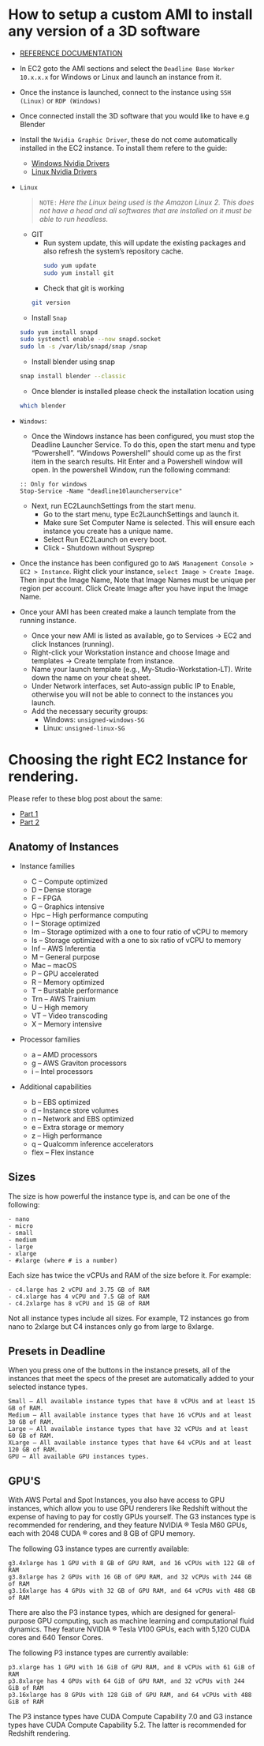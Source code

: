 # How to setup a custom AMI to install any version of a 3D software

- [REFERENCE DOCUMENTATION](https://docs.thinkboxsoftware.com/products/deadline/10.1/1_User%20Manual/manual/aws-custom-ami.html)
- In EC2 goto the AMI sections and select the `Deadline Base Worker 10.x.x.x` for Windows or Linux and launch an instance from it.
- Once the instance is launched, connect to the instance using `SSH (Linux)` or `RDP (Windows)`
- Once connected install the 3D software that you would like to have e.g Blender
- Install the `Nvidia Graphic Driver`, these do not come automatically installed in the EC2 instance. To install them refere to the guide:
    - [Windows Nvidia Drivers](https://docs.aws.amazon.com/AWSEC2/latest/WindowsGuide/install-nvidia-driver.html#nvidia-GRID-driver)
    - [Linux Nvidia Drivers](https://docs.aws.amazon.com/AWSEC2/latest/UserGuide/install-nvidia-driver.html#nvidia-GRID-driver)
- `Linux` 
    > `NOTE:` *Here the Linux being used is the Amazon Linux 2. This does not have a head and all softwares that are installed on it must be able to run headless.*
    - GIT
        - Run system update, this will update the existing packages and also refresh the system’s repository cache.
            ``` bash
            sudo yum update
            sudo yum install git
            ```
        - Check that git is working
        ```bash
        git version
        ```
    - Install `Snap`

    ```bash
    sudo yum install snapd
    sudo systemctl enable --now snapd.socket
    sudo ln -s /var/lib/snapd/snap /snap
    ```

    - Install blender using snap
    ```bash
    snap install blender --classic
    ```
    - Once blender is installed please check the installation location using
    ```bash
    which blender
    ```
- `Windows`:
    - Once the Windows instance has been configured, you must stop the Deadline Launcher Service. To do this, open the start menu and type “Powershell”. “Windows Powershell” should come up as the first item in the search results. Hit Enter and a Powershell window will open. In the powershell Window, run the following command:

    ``` batch
    :: Only for windows
    Stop-Service -Name "deadline10launcherservice"
    ```

    - Next, run EC2LaunchSettings from the start menu. 
        - Go to the start menu, type Ec2LaunchSettings and launch it.
        - Make sure Set Computer Name is selected. This will ensure each instance you create has a unique name.
        - Select Run EC2Launch on every boot.
        - Click - Shutdown without Sysprep
- Once the instance has been configured go to `AWS Management Console > EC2 > Instance`. Right click your instance, `select Image > Create Image`. Then input the Image Name, Note that Image Names must be unique per region per account. Click Create Image after you have input the Image Name.
- Once your AMI has been created make a launch template from the running instance.
    - Once your new AMI is listed as available, go to Services → EC2 and click Instances (running).
    - Right-click your Workstation instance and choose Image and templates → Create template from instance.
    - Name your launch template (e.g., My-Studio-Workstation-LT). Write down the name on your cheat sheet.
    - Under Network interfaces, set Auto-assign public IP to Enable, otherwise you will not be able to connect to the instances you launch.
    - Add the necessary security groups:
        - Windows: `unsigned-windows-SG`
        - Linux: `unsigned-linux-SG`

# Choosing the right EC2 Instance for rendering.

Please refer to these blog post about the same:
- [Part 1](https://aws.amazon.com/blogs/media/choosing-the-right-amazon-ec2-instance-types-for-rendering-with-thinkbox-deadline-part-1/)
- [Part 2](https://aws.amazon.com/blogs/media/choosing-the-right-amazon-ec2-instance-types-for-rendering-with-thinkbox-deadline-part-2/)

## Anatomy of Instances

- Instance families
    - C – Compute optimized
    - D – Dense storage
    - F – FPGA
    - G – Graphics intensive
    - Hpc – High performance computing
    - I – Storage optimized
    - Im – Storage optimized with a one to four ratio of vCPU to memory
    - Is – Storage optimized with a one to six ratio of vCPU to memory
    - Inf – AWS Inferentia
    - M – General purpose
    - Mac – macOS
    - P – GPU accelerated
    - R – Memory optimized
    - T – Burstable performance
    - Trn – AWS Trainium
    - U – High memory
    - VT – Video transcoding
    - X – Memory intensive

- Processor families
    - a – AMD processors
    - g – AWS Graviton processors
    - i – Intel processors

- Additional capabilities
    - b – EBS optimized
    - d – Instance store volumes
    - n – Network and EBS optimized
    - e – Extra storage or memory
    - z – High performance
    - q – Qualcomm inference accelerators
    - flex – Flex instance

## Sizes

The size is how powerful the instance type is, and can be one of the following:

    - nano
    - micro
    - small
    - medium
    - large
    - xlarge
    - #xlarge (where # is a number)

Each size has twice the vCPUs and RAM of the size before it. For example:

    - c4.large has 2 vCPU and 3.75 GB of RAM
    - c4.xlarge has 4 vCPU and 7.5 GB of RAM
    - c4.2xlarge has 8 vCPU and 15 GB of RAM

Not all instance types include all sizes. For example, T2 instances go from nano to 2xlarge but C4 instances only go from large to 8xlarge.

## Presets in Deadline

When you press one of the buttons in the instance presets, all of the instances that meet the specs of the preset are automatically added to your selected instance types.

    Small — All available instance types that have 8 vCPUs and at least 15 GB of RAM.
    Medium — All available instance types that have 16 vCPUs and at least 30 GB of RAM.
    Large — All available instance types that have 32 vCPUs and at least 60 GB of RAM.
    XLarge — All available instance types that have 64 vCPUs and at least 120 GB of RAM.
    GPU — All available GPU instances types.

## GPU'S

With AWS Portal and Spot Instances, you also have access to GPU instances, which allow you to use GPU renderers like Redshift without the expense of having to pay for costly GPUs yourself. The G3 instances type is recommended for rendering, and they feature NVIDIA ® Tesla M60 GPUs, each with 2048 CUDA ® cores and 8 GB of GPU memory.

The following G3 instance types are currently available:

    g3.4xlarge has 1 GPU with 8 GB of GPU RAM, and 16 vCPUs with 122 GB of RAM
    g3.8xlarge has 2 GPUs with 16 GB of GPU RAM, and 32 vCPUs with 244 GB of RAM
    g3.16xlarge has 4 GPUs with 32 GB of GPU RAM, and 64 vCPUs with 488 GB of RAM

There are also the P3 instance types, which are designed for general-purpose GPU computing, such as machine learning and computational fluid dynamics. They feature NVIDIA ® Tesla V100 GPUs, each with 5,120 CUDA cores and 640 Tensor Cores.

The following P3 instance types are currently available:

    p3.xlarge has 1 GPU with 16 GiB of GPU RAM, and 8 vCPUs with 61 GiB of RAM
    p3.8xlarge has 4 GPUs with 64 GiB of GPU RAM, and 32 vCPUs with 244 GiB of RAM
    p3.16xlarge has 8 GPUs with 128 GiB of GPU RAM, and 64 vCPUs with 488 GiB of RAM

The P3 instance types have CUDA Compute Capability 7.0 and G3 instance types have CUDA Compute Capability 5.2. The latter is recommended for Redshift rendering.
